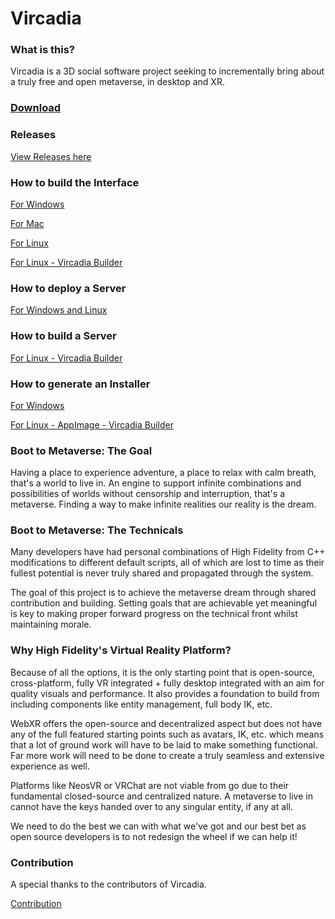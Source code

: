 # Vircadia 

### What is this?

Vircadia is a 3D social software project seeking to incrementally bring about a truly free and open metaverse, in desktop and XR.

### [Download](https://vircadia.com/download-vircadia/)

### Releases

[View Releases here](https://github.com/kasenvr/project-athena/releases/)

### How to build the Interface

[For Windows](https://github.com/kasenvr/project-athena/blob/master/BUILD_WIN.md)

[For Mac](https://github.com/kasenvr/project-athena/blob/master/BUILD_OSX.md)

[For Linux](https://github.com/kasenvr/project-athena/blob/master/BUILD_LINUX.md)

[For Linux - Vircadia Builder](https://github.com/kasenvr/vircadia-builder)

### How to deploy a Server

[For Windows and Linux](https://vircadia.com/deploy-a-server/)

### How to build a Server

[For Linux - Vircadia Builder](https://github.com/kasenvr/vircadia-builder)

### How to generate an Installer

[For Windows](https://github.com/kasenvr/project-athena/blob/master/INSTALL.md)

[For Linux - AppImage - Vircadia Builder](https://github.com/kasenvr/vircadia-builder/blob/master/README.md#building-appimages)

### Boot to Metaverse: The Goal

Having a place to experience adventure, a place to relax with calm breath, that's a world to live in. An engine to support infinite combinations and possibilities of worlds without censorship and interruption, that's a metaverse. Finding a way to make infinite realities our reality is the dream.

### Boot to Metaverse: The Technicals

Many developers have had personal combinations of High Fidelity from C++ modifications to different default scripts, all of which are lost to time as their fullest potential is never truly shared and propagated through the system.

The goal of this project is to achieve the metaverse dream through shared contribution and building. Setting goals that are achievable yet meaningful is key to making proper forward progress on the technical front whilst maintaining morale.

### Why High Fidelity's Virtual Reality Platform?

Because of all the options, it is the only starting point that is open-source, cross-platform, fully VR integrated + fully desktop integrated with an aim for quality visuals and performance. It also provides a foundation to build from including components like entity management, full body IK, etc.

WebXR offers the open-source and decentralized aspect but does not have any of the full featured starting points such as avatars, IK, etc. which means that a lot of ground work will have to be laid to make something functional. Far more work will need to be done to create a truly seamless and extensive experience as well.

Platforms like NeosVR or VRChat are not viable from go due to their fundamental closed-source and centralized nature. A metaverse to live in cannot have the keys handed over to any singular entity, if any at all.

We need to do the best we can with what we've got and our best bet as open source developers is to not redesign the wheel if we can help it!

### Contribution

A special thanks to the contributors of Vircadia.

[Contribution](CONTRIBUTING.md)
